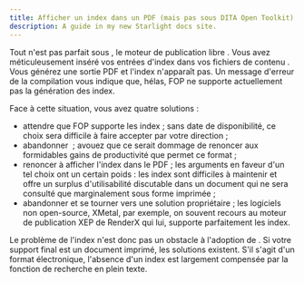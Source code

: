 ```yaml
---
title: Afficher un index dans un PDF (mais pas sous DITA Open Toolkit)
description: A guide in my new Starlight docs site.
---
```


Tout n\'est pas parfait sous , le moteur de publication libre . Vous
avez méticuleusement inséré vos entrées d\'index dans vos fichiers de
contenu . Vous générez une sortie PDF et l\'index n\'apparaît pas. Un
message d\'erreur de la compilation vous indique que, hélas, FOP ne
supporte actuellement pas la génération des index.

Face à cette situation, vous avez quatre solutions :

-   attendre que FOP supporte les index ; sans date de disponibilité, ce
    choix sera difficile à faire accepter par votre direction ;
-   abandonner  ; avouez que ce serait dommage de renoncer aux
    formidables gains de productivité que permet ce format ;
-   renoncer à afficher l\'index dans le PDF ; les arguments en faveur
    d\'un tel choix ont un certain poids : les index sont difficiles à
    maintenir et offre un surplus d\'utilisabilité discutable dans un
    document qui ne sera consulté que marginalement sous forme
    imprimée ;
-   abandonner et se tourner vers une solution propriétaire ; les
    logiciels non open-source, XMetal, par exemple, on souvent recours
    au moteur de publication XEP de RenderX qui lui, supporte
    parfaitement les index.

Le problème de l\'index n\'est donc pas un obstacle à l\'adoption de .
Si votre support final est un document imprimé, les solutions existent.
S\'il s\'agit d\'un format électronique, l\'absence d\'un index est
largement compensée par la fonction de recherche en plein texte.
